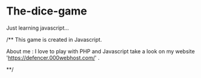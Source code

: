 # The-dice-game
Just learning javascript...

/**
This game is created in Javascript.

About me : I love to play with PHP and Javascript
take a look on my website 'https://defencer.000webhost.com/' .

**/
